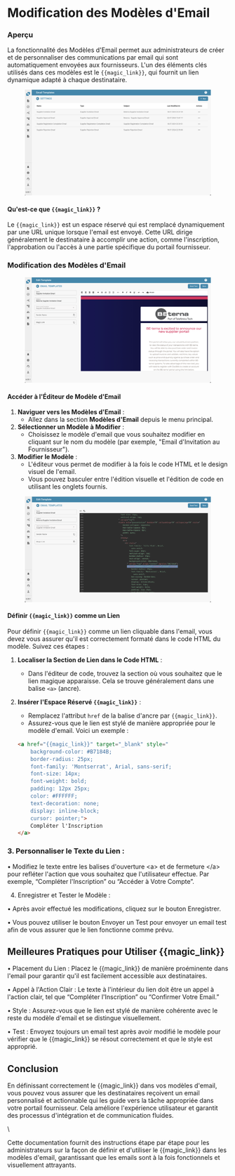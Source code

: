 # Modification des Modèles d'Email

### Aperçu

La fonctionnalité des Modèles d'Email permet aux administrateurs de créer et de personnaliser des communications par email qui sont automatiquement envoyées aux fournisseurs. L'un des éléments clés utilisés dans ces modèles est le `{{magic_link}}`, qui fournit un lien dynamique adapté à chaque destinataire.

<figure><img src="../../../.gitbook/assets/Bildschirmfoto 2024-08-25 um 12.33.35.png" alt="Portail Fournisseur - Modèle d'Email"><figcaption></figcaption></figure>

#### Qu'est-ce que `{{magic_link}}` ?

Le `{{magic_link}}` est un espace réservé qui est remplacé dynamiquement par une URL unique lorsque l'email est envoyé. Cette URL dirige généralement le destinataire à accomplir une action, comme l'inscription, l'approbation ou l'accès à une partie spécifique du portail fournisseur.

### Modification des Modèles d'Email

<figure><img src="../../../.gitbook/assets/Bildschirmfoto 2024-08-25 um 12.35.53.png" alt=""><figcaption></figcaption></figure>

#### Accéder à l'Éditeur de Modèle d'Email

1. **Naviguer vers les Modèles d'Email** :
   * Allez dans la section **Modèles d'Email** depuis le menu principal.
2. **Sélectionner un Modèle à Modifier** :
   * Choisissez le modèle d'email que vous souhaitez modifier en cliquant sur le nom du modèle (par exemple, "Email d'Invitation au Fournisseur").
3. **Modifier le Modèle** :
   * L'éditeur vous permet de modifier à la fois le code HTML et le design visuel de l'email.
   * Vous pouvez basculer entre l'édition visuelle et l'édition de code en utilisant les onglets fournis.

<figure><img src="../../../.gitbook/assets/Bildschirmfoto 2024-08-25 um 12.36.41.png" alt=""><figcaption></figcaption></figure>

#### Définir `{{magic_link}}` comme un Lien

Pour définir `{{magic_link}}` comme un lien cliquable dans l'email, vous devez vous assurer qu'il est correctement formaté dans le code HTML du modèle. Suivez ces étapes :

1. **Localiser la Section de Lien dans le Code HTML** :
   * Dans l'éditeur de code, trouvez la section où vous souhaitez que le lien magique apparaisse. Cela se trouve généralement dans une balise `<a>` (ancre).
2. **Insérer l'Espace Réservé `{{magic_link}}`** :

    * Remplacez l'attribut `href` de la balise d'ancre par `{{magic_link}}`.
    * Assurez-vous que le lien est stylé de manière appropriée pour le modèle d'email. Voici un exemple :

    ```html
    <a href="{{magic_link}}" target="_blank" style="
        background-color: #B7184B;
        border-radius: 25px;
        font-family: 'Montserrat', Arial, sans-serif;
        font-size: 14px;
        font-weight: bold;
        padding: 12px 25px;
        color: #FFFFFF;
        text-decoration: none;
        display: inline-block;
        cursor: pointer;">
        Compléter l'Inscription
    </a>
    ```

### 3. Personnaliser le Texte du Lien :

• Modifiez le texte entre les balises d'ouverture \<a> et de fermeture \</a> pour refléter l'action que vous souhaitez que l'utilisateur effectue. Par exemple, “Compléter l'Inscription” ou “Accéder à Votre Compte”.

4. Enregistrer et Tester le Modèle :

• Après avoir effectué les modifications, cliquez sur le bouton Enregistrer.

• Vous pouvez utiliser le bouton Envoyer un Test pour envoyer un email test afin de vous assurer que le lien fonctionne comme prévu.

## Meilleures Pratiques pour Utiliser \{{magic\_link\}}

• Placement du Lien : Placez le \{{magic\_link\}} de manière proéminente dans l'email pour garantir qu'il est facilement accessible aux destinataires.

• Appel à l'Action Clair : Le texte à l'intérieur du lien doit être un appel à l'action clair, tel que “Compléter l'Inscription” ou “Confirmer Votre Email.”

• Style : Assurez-vous que le lien est stylé de manière cohérente avec le reste du modèle d'email et se distingue visuellement.

• Test : Envoyez toujours un email test après avoir modifié le modèle pour vérifier que le \{{magic\_link\}} se résout correctement et que le style est approprié.

## Conclusion

En définissant correctement le \{{magic\_link\}} dans vos modèles d'email, vous pouvez vous assurer que les destinataires reçoivent un email personnalisé et actionnable qui les guide vers la tâche appropriée dans votre portail fournisseur. Cela améliore l'expérience utilisateur et garantit des processus d'intégration et de communication fluides.

\

Cette documentation fournit des instructions étape par étape pour les administrateurs sur la façon de définir et d'utiliser le \{{magic\_link\}} dans les modèles d'email, garantissant que les emails sont à la fois fonctionnels et visuellement attrayants.